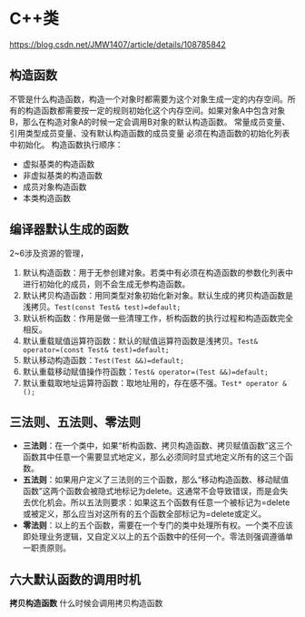 
# C++类

https://blog.csdn.net/JMW1407/article/details/108785842

## 构造函数

不管是什么构造函数，构造一个对象时都需要为这个对象生成一定的内存空间。所有的构造函数都需要按一定的规则初始化这个内存空间。如果对象A中包含对象B，那么在构造对象A的时候一定会调用B对象的默认构造函数。
常量成员变量、引用类型成员变量、没有默认构造函数的成员变量 必须在构造函数的初始化列表中初始化。
构造函数执行顺序：
* 虚拟基类的构造函数
* 非虚拟基类的构造函数
* 成员对象构造函数
* 本类构造函数

## 编译器默认生成的函数

2~6涉及资源的管理，
1. 默认构造函数：用于无参创建对象。若类中有必须在构造函数的参数化列表中进行初始化的成员，则不会生成无参构造函数。
2. 默认拷贝构造函数：用同类型对象初始化新对象。默认生成的拷贝构造函数是浅拷贝。`Test(const Test& test)=default;`
3. 默认析构函数：作用是做一些清理工作，析构函数的执行过程和构造函数完全相反。
4. 默认重载赋值运算符函数：默认的赋值运算符函数是浅拷贝。`Test& operator=(const Test& test)=default;`
5. 默认移动构造函数：`Test(Test &&)=default;`
6. 默认重载移动赋值操作符函数：`Test& operator=(Test &&)=default;`
7. 默认重载取地址运算符函数：取地址用的，存在感不强。`Test* operator &();`

## 三法则、五法则、零法则

* **三法则**：在一个类中，如果“析构函数、拷贝构造函数、拷贝赋值函数”这三个函数其中任意一个需要显式地定义，那么必须同时显式地定义所有的这三个函数。
* **五法则**：如果用户定义了三法则的三个函数，那么“移动构造函数、移动赋值函数”这两个函数会被隐式地标记为delete。这通常不会导致错误，而是会失去优化机会。所以五法则要求：如果这五个函数有任意一个被标记为=delete或被定义，那么应当对这所有的五个函数全部标记为=delete或定义。
* **零法则**：以上的五个函数，需要在一个专门的类中处理所有权。一个类不应该即处理业务逻辑，又自定义以上的五个函数中的任何一个。零法则强调遵循单一职责原则。

## 六大默认函数的调用时机

**拷贝构造函数**
什么时候会调用拷贝构造函数